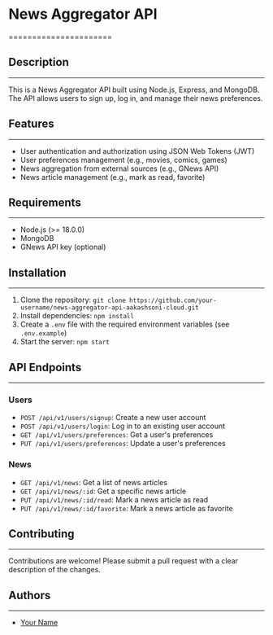 # News Aggregator API
======================

## Description
---------------

This is a News Aggregator API built using Node.js, Express, and MongoDB. The API allows users to sign up, log in, and manage their news preferences.

## Features
------------

* User authentication and authorization using JSON Web Tokens (JWT)
* User preferences management (e.g., movies, comics, games)
* News aggregation from external sources (e.g., GNews API)
* News article management (e.g., mark as read, favorite)

## Requirements
---------------

* Node.js (>= 18.0.0)
* MongoDB
* GNews API key (optional)

## Installation
------------

1. Clone the repository: `git clone https://github.com/your-username/news-aggregator-api-aakashsoni-cloud.git`
2. Install dependencies: `npm install`
3. Create a `.env` file with the required environment variables (see `.env.example`)
4. Start the server: `npm start`

## API Endpoints
----------------

### Users

* `POST /api/v1/users/signup`: Create a new user account
* `POST /api/v1/users/login`: Log in to an existing user account
* `GET /api/v1/users/preferences`: Get a user's preferences
* `PUT /api/v1/users/preferences`: Update a user's preferences

### News

* `GET /api/v1/news`: Get a list of news articles
* `GET /api/v1/news/:id`: Get a specific news article
* `PUT /api/v1/news/:id/read`: Mark a news article as read
* `PUT /api/v1/news/:id/favorite`: Mark a news article as favorite

## Contributing
------------

Contributions are welcome! Please submit a pull request with a clear description of the changes.


## Authors
---------

* [Your Name](https://github.com/aakashsoni-cloud)